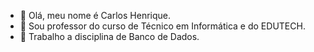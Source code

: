 - 👋 Olá, meu nome é Carlos Henrique.
- 👀 Sou professor do curso de Técnico em Informática e do EDUTECH.
- 🌱 Trabalho a disciplina de Banco de Dados.

<!---
Carlosh94/Carlosh94 is a ✨ special ✨ repository because its `README.md` (this file) appears on your GitHub profile.
You can click the Preview link to take a look at your changes.
--->
